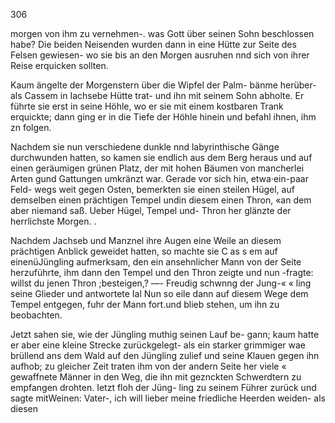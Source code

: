 306

morgen von ihm zu vernehmen-. was Gott über seinen Sohn
beschlossen habe? Die beiden Neisenden wurden dann in
eine Hütte zur Seite des Felsen gewiesen- wo sie bis an den
Morgen ausruhen nnd sich von ihrer Reise erquicken sollten.

Kaum ängelte der Morgenstern über die Wipfel der Palm-
bänme herüber- als Cassem in Iachsebe Hütte trat-
und ihn mit seinem Sohn abholte. Er führte sie erst in
seine Höhle, wo er sie mit einem kostbaren Trank erquickte;
dann ging er in die Tiefe der Höhle hinein und befahl
ihnen, ihm zn folgen.

Nachdem sie nun verschiedene dunkle nnd labyrinthische
Gänge durchwunden hatten, so kamen sie endlich aus dem
Berg heraus und auf einen geräumigen grünen Platz, der
mit hohen Bäumen von mancherlei Arten gund Gattungen
umkränzt war. Gerade vor sich hin, etwa·ein-paar Feld-
wegs weit gegen Osten, bemerkten sie einen steilen Hügel,
auf demselben einen prächtigen Tempel undin diesem einen
Thron, «an dem aber niemand saß. Ueber Hügel, Tempel
und- Thron her glänzte der herrlichste Morgen. .

Nachdem Jachseb und Manznel ihre Augen eine
Weile an diesem prächtigen Anblick geweidet hatten, so
machte sie C as s em auf einenüJüngling aufmerksam, den
ein ansehnlicher Mann von der Seite herzuführte, ihm dann
den Tempel und den Thron zeigte und nun -fragte: willst
du jenen Thron ;besteigen,? —- Freudig schwnng der Jung-«
« ling seine Glieder und antwortete Ial Nun so eile dann
auf diesem Wege dem Tempel entgegen, fuhr der Mann
fort.und blieb stehen, um ihn zu beobachten.

Jetzt sahen sie, wie der Jüngling muthig seinen Lauf be-
gann; kaum hatte er aber eine kleine Strecke zurückgelegt-
als ein starker grimmiger wae brüllend ans dem Wald
auf den Jüngling zulief und seine Klauen gegen ihn aufhob;
zu gleicher Zeit traten ihm von der andern Seite her viele «
gewaffnete Männer in den Weg, die ihn mit geznckten
Schwerdtern zu empfangen drohten. Ietzt floh der Jüng-
ling zu seinem Führer zurück und sagte mitWeinen: Vater-,
ich will lieber meine friedliche Heerden weiden- als diesen

